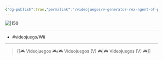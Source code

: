 ```yaml
---
{"dg-publish":true,"permalink":"/videojuegos/v-generator-rex-agent-of-providence/"}
---
```



![|150](https://images.igdb.com/igdb/image/upload/t_cover_big/co6cce.jpg)

---

- #videojuego/Wii 

---

> [[🎮 Videojuegos 🎮/🎮 Videojuegos (V) 🎮\|🎮 Videojuegos (V) 🎮]]